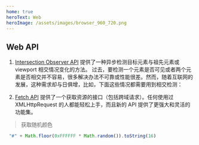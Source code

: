 ```yaml
---
home: true
heroText: Web
heroImage: /assets/images/browser_960_720.png
---
```


## Web API

1. [Intersection Observer API](https://developer.mozilla.org/zh-CN/docs/Web/API/Intersection_Observer_API)
提供了一种异步检测目标元素与祖先元素或 viewport 相交情况变化的方法。
过去，要检测一个元素是否可见或者两个元素是否相交并不容易，很多解决办法不可靠或性能很差。然而，随着互联网的发展，这种需求却与日俱增，比如，下面这些情况都需要用到相交检测：

2. [Fetch API](https://developer.mozilla.org/zh-CN/docs/Web/API/Fetch_API)
提供了一个获取资源的接口（包括跨域请求）。任何使用过 XMLHttpRequest 的人都能轻松上手，而且新的 API 提供了更强大和灵活的功能集。

> 获取随机颜色
```js
 "#" + Math.floor(0xFFFFFF * Math.random()).toString(16)
```

<style lang="scss">
    header.hero{
        min-height: 100vh;
    }
</style>